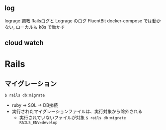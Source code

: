 ## log
lograge 調教
Railsログと Lograge のログ
FluentBit docker-compose では動かない, ローカルも k8s で動かす

## cloud watch

# Rails
## マイグレーション
`$ rails db:migrate`
- ruby -> SQL ->  DB接続
- 実行されたマイグレーションファイルは、実行対象から除外される
  - 実行されていないファイルが対象
`$ rails db:migrate RAILS_ENV=develop`
